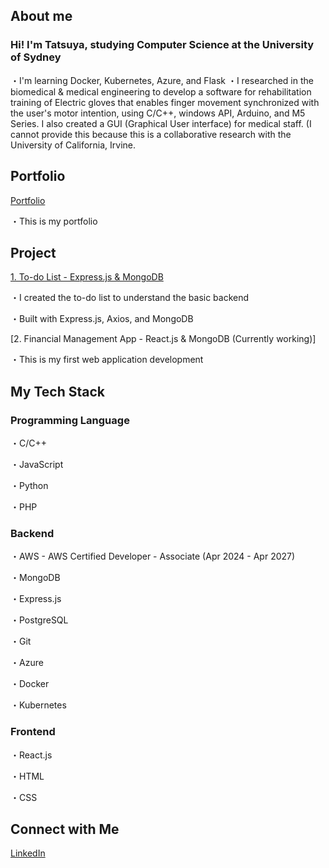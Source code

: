 ## About me
### Hi! I'm Tatsuya, studying Computer Science at the University of Sydney
・I'm learning Docker, Kubernetes, Azure, and Flask
・I researched in the biomedical & medical engineering to develop a software for rehabilitation training of Electric gloves that enables finger movement synchronized with the user's motor intention, using C/C++, windows API, Arduino, and M5 Series. I also created a GUI (Graphical User interface) for medical staff. (I cannot provide this because this is a collaborative research with the University of California, Irvine.

## Portfolio
[Portfolio](https://tatsuya-naka.github.io/profile/)

・This is my portfolio

## Project
[1. To-do List - Express.js & MongoDB](https://github.com/Tatsuya-Naka/To-do-list-using-Express.js-and-MongoDB)

・I created the to-do list to understand the basic backend

・Built with Express.js, Axios, and MongoDB

[2. Financial Management App - React.js & MongoDB (Currently working)]

・This is my first web application development

## My Tech Stack
### Programming Language
・C/C++

・JavaScript

・Python

・PHP

### Backend 
・AWS - AWS Certified Developer - Associate (Apr 2024 - Apr 2027)

・MongoDB

・Express.js

・PostgreSQL

・Git

・Azure

・Docker

・Kubernetes

### Frontend
・React.js

・HTML

・CSS

## Connect with Me
[LinkedIn]()
